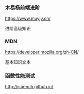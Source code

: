 ### 木易杨前端进阶

https://www.muyiy.cn/

进阶高级知识

### MDN

https://developer.mozilla.org/zh-CN/

基本知识文本

### 函数性能测试

http://jsbench.github.io/